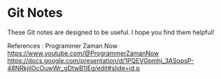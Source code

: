 # Git Notes

These Git notes are designed to be useful. I hope you find them helpful!

References :
Programmer Zaman Now
https://www.youtube.com/@ProgrammerZamanNow
https://docs.google.com/presentation/d/1PQEVGpmhj_3ASopsP-48NRkjilOcOuwWr_gDtwB1IEg/edit#slide=id.p
